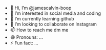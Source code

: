 - 👋 Hi, I’m @jamescalvin-boop
- 👀 I’m interested in social media and coding 
- 🌱 I’m currently learning github
- 💞️ I’m looking to collaborate on Instagram 
- 📫 How to reach me dm me 
- 😄 Pronouns: ...
- ⚡ Fun fact: ...

<!---
jamescalvin-boop/jamescalvin-boop is a ✨ special ✨ repository because its `README.md` (this file) appears on your GitHub profile.
You can click the Preview link to take a look at your changes.
--->
